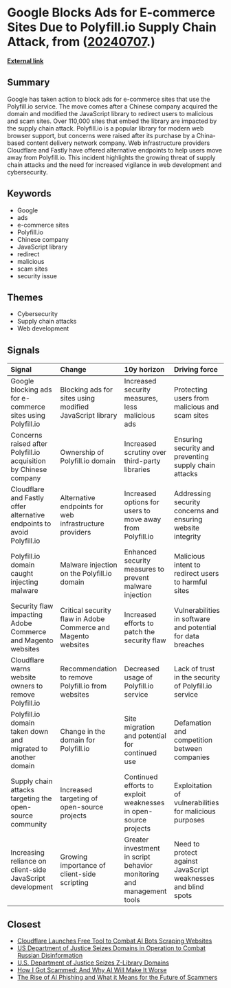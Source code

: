 # __Google Blocks Ads for E-commerce Sites Due to Polyfill.io Supply Chain Attack__, from ([20240707](https://kghosh.substack.com/p/20240707).)

__[External link](https://thehackernews.com/2024/06/over-110000-websites-affected-by.html)__



## Summary

Google has taken action to block ads for e-commerce sites that use the Polyfill.io service. The move comes after a Chinese company acquired the domain and modified the JavaScript library to redirect users to malicious and scam sites. Over 110,000 sites that embed the library are impacted by the supply chain attack. Polyfill.io is a popular library for modern web browser support, but concerns were raised after its purchase by a China-based content delivery network company. Web infrastructure providers Cloudflare and Fastly have offered alternative endpoints to help users move away from Polyfill.io. This incident highlights the growing threat of supply chain attacks and the need for increased vigilance in web development and cybersecurity.

## Keywords

* Google
* ads
* e-commerce sites
* Polyfill.io
* Chinese company
* JavaScript library
* redirect
* malicious
* scam sites
* security issue

## Themes

* Cybersecurity
* Supply chain attacks
* Web development

## Signals

| Signal                                                                 | Change                                                        | 10y horizon                                                           | Driving force                                                 |
|:-----------------------------------------------------------------------|:--------------------------------------------------------------|:----------------------------------------------------------------------|:--------------------------------------------------------------|
| Google blocking ads for e-commerce sites using Polyfill.io             | Blocking ads for sites using modified JavaScript library      | Increased security measures, less malicious ads                       | Protecting users from malicious and scam sites                |
| Concerns raised after Polyfill.io acquisition by Chinese company       | Ownership of Polyfill.io domain                               | Increased scrutiny over third-party libraries                         | Ensuring security and preventing supply chain attacks         |
| Cloudflare and Fastly offer alternative endpoints to avoid Polyfill.io | Alternative endpoints for web infrastructure providers        | Increased options for users to move away from Polyfill.io             | Addressing security concerns and ensuring website integrity   |
| Polyfill.io domain caught injecting malware                            | Malware injection on the Polyfill.io domain                   | Enhanced security measures to prevent malware injection               | Malicious intent to redirect users to harmful sites           |
| Security flaw impacting Adobe Commerce and Magento websites            | Critical security flaw in Adobe Commerce and Magento websites | Increased efforts to patch the security flaw                          | Vulnerabilities in software and potential for data breaches   |
| Cloudflare warns website owners to remove Polyfill.io                  | Recommendation to remove Polyfill.io from websites            | Decreased usage of Polyfill.io service                                | Lack of trust in the security of Polyfill.io service          |
| Polyfill.io domain taken down and migrated to another domain           | Change in the domain for Polyfill.io                          | Site migration and potential for continued use                        | Defamation and competition between companies                  |
| Supply chain attacks targeting the open-source community               | Increased targeting of open-source projects                   | Continued efforts to exploit weaknesses in open-source projects       | Exploitation of vulnerabilities for malicious purposes        |
| Increasing reliance on client-side JavaScript development              | Growing importance of client-side scripting                   | Greater investment in script behavior monitoring and management tools | Need to protect against JavaScript weaknesses and blind spots |

## Closest

* [Cloudflare Launches Free Tool to Combat AI Bots Scraping Websites](bf550214010247c14718bd133cee47a4)
* [US Department of Justice Seizes Domains in Operation to Combat Russian Disinformation](1fbf07a918bb1e37ab2eb41365d6bbe2)
* [U.S. Department of Justice Seizes Z-Library Domains](d050024991b2307add12adc6f590ad54)
* [How I Got Scammed: And Why AI Will Make It Worse](6bca129462382d090b52faf72fe48e3d)
* [The Rise of AI Phishing and What it Means for the Future of Scammers](614d855711a094cc3358fb8b586707a5)